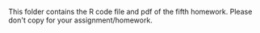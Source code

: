 This folder contains the R code file and pdf of the fifth homework. Please don't copy for your assignment/homework.
